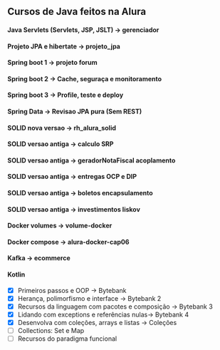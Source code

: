 ## Cursos de Java feitos na Alura  
  
#### Java Servlets (Servlets, JSP, JSLT) -> gerenciador  
#### Projeto JPA e hibertate -> projeto_jpa  
#### Spring boot 1 -> projeto forum  
#### Spring boot 2 -> Cache, seguraça e monitoramento
#### Spring boot 3 -> Profile, teste e deploy  
#### Spring Data -> Revisao JPA pura (Sem REST)  
#### SOLID nova versao -> rh_alura_solid  
#### SOLID versao antiga -> calculo SRP 
#### SOLID versao antiga -> geradorNotaFiscal acoplamento   
#### SOLID versao antiga -> entregas OCP e DIP  
#### SOLID versao antiga -> boletos encapsulamento  
#### SOLID versao antiga -> investimentos liskov  
#### Docker volumes -> volume-docker  
#### Docker compose -> alura-docker-cap06  
#### Kafka -> ecommerce  
#### Kotlin  
- [X] Primeiros passos e OOP -> Bytebank  
- [X] Herança, polimorfismo e interface -> Bytebank 2  
- [X] Recursos da linguagem com pacotes e composição -> Bytebank 3   
- [X] Lidando com exceptions e referências nulas-> Bytebank 4  
- [X] Desenvolva com coleções, arrays e listas -> Coleções  
- [ ] Collections: Set e Map  
- [ ] Recursos do paradigma funcional  
